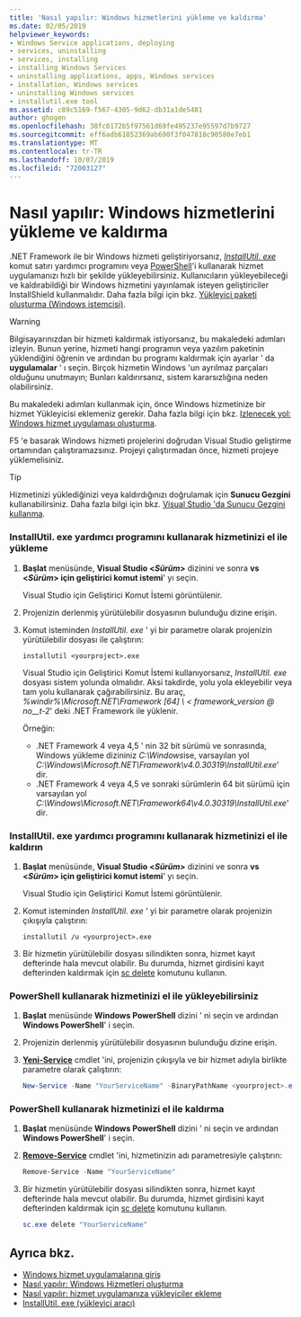 ```yaml
---
title: 'Nasıl yapılır: Windows hizmetlerini yükleme ve kaldırma'
ms.date: 02/05/2019
helpviewer_keywords:
- Windows Service applications, deploying
- services, uninstalling
- services, installing
- installing Windows Services
- uninstalling applications, apps, Windows services
- installation, Windows services
- uninstalling Windows services
- installutil.exe tool
ms.assetid: c89c5169-f567-4305-9d62-db31a1de5481
author: ghogen
ms.openlocfilehash: 38fc0172b5f97561d69fe495237e95597d7b9727
ms.sourcegitcommit: eff6adb61852369ab690f3f047818c90580e7eb1
ms.translationtype: MT
ms.contentlocale: tr-TR
ms.lasthandoff: 10/07/2019
ms.locfileid: "72003127"
---
```

# <a name="how-to-install-and-uninstall-windows-services"></a>Nasıl yapılır: Windows hizmetlerini yükleme ve kaldırma

.NET Framework ile bir Windows hizmeti geliştiriyorsanız, [*InstallUtil. exe*](../tools/installutil-exe-installer-tool.md) komut satırı yardımcı programını veya [PowerShell](/powershell/scripting/overview)'i kullanarak hizmet uygulamanızı hızlı bir şekilde yükleyebilirsiniz. Kullanıcıların yükleyebileceği ve kaldırabildiği bir Windows hizmetini yayınlamak isteyen geliştiriciler InstallShield kullanmalıdır. Daha fazla bilgi için bkz. [Yükleyici paketi oluşturma (Windows istemcisi)](https://docs.microsoft.com/visualstudio/deployment/deploying-applications-services-and-components#create-an-installer-package-windows-client).

> [!WARNING]
> Bilgisayarınızdan bir hizmeti kaldırmak istiyorsanız, bu makaledeki adımları izleyin. Bunun yerine, hizmeti hangi programın veya yazılım paketinin yüklendiğini öğrenin ve ardından bu programı kaldırmak için ayarlar ' da **uygulamalar** ' ı seçin. Birçok hizmetin Windows 'un ayrılmaz parçaları olduğunu unutmayın; Bunları kaldırırsanız, sistem kararsızlığına neden olabilirsiniz.

Bu makaledeki adımları kullanmak için, önce Windows hizmetinize bir hizmet Yükleyicisi eklemeniz gerekir. Daha fazla bilgi için bkz. [Izlenecek yol: Windows hizmet uygulaması oluşturma](../windows-services/walkthrough-creating-a-windows-service-application-in-the-component-designer.md).

F5 'e basarak Windows hizmeti projelerini doğrudan Visual Studio geliştirme ortamından çalıştıramazsınız. Projeyi çalıştırmadan önce, hizmeti projeye yüklemelisiniz.

> [!TIP]
> Hizmetinizi yüklediğinizi veya kaldırdığınızı doğrulamak için **Sunucu Gezgini** kullanabilirsiniz. Daha fazla bilgi için bkz. [Visual Studio 'da Sunucu Gezgini kullanma](https://support.microsoft.com/help/316649/how-to-use-the-server-explorer-in-visual-studio-net-and-visual-studio).

### <a name="install-your-service-manually-using-installutilexe-utility"></a>InstallUtil. exe yardımcı programını kullanarak hizmetinizi el ile yükleme

1. **Başlat** menüsünde, **Visual Studio \<*Sürüm*>** dizinini ve sonra **vs \<*Sürüm*> için geliştirici komut istemi**' yı seçin.

     Visual Studio için Geliştirici Komut İstemi görüntülenir.

2. Projenizin derlenmiş yürütülebilir dosyasının bulunduğu dizine erişin.

3. Komut isteminden *InstallUtil. exe* ' yi bir parametre olarak projenizin yürütülebilir dosyası ile çalıştırın:

    ```console
    installutil <yourproject>.exe
    ```

     Visual Studio için Geliştirici Komut İstemi kullanıyorsanız, *InstallUtil. exe* dosyası sistem yolunda olmalıdır. Aksi takdirde, yolu yola ekleyebilir veya tam yolu kullanarak çağırabilirsiniz. Bu araç, *%windir%\Microsoft.NET\Framework [64] \\ < framework_version @ no__t-2*' deki .NET Framework ile yüklenir.

     Örneğin:
     - .NET Framework 4 veya 4,5 ' nin 32 bit sürümü ve sonrasında, Windows yükleme dizininiz *C:\Windows*ise, varsayılan yol *C:\Windows\Microsoft.NET\Framework\v4.0.30319\InstallUtil.exe*' dir.
     - .NET Framework 4 veya 4,5 ve sonraki sürümlerin 64 bit sürümü için varsayılan yol *C:\Windows\Microsoft.NET\Framework64\v4.0.30319\InstallUtil.exe*' dir.

### <a name="uninstall-your-service-manually-using-installutilexe-utility"></a>InstallUtil. exe yardımcı programını kullanarak hizmetinizi el ile kaldırın

1. **Başlat** menüsünde, **Visual Studio \<*Sürüm*>** dizinini ve sonra **vs \<*Sürüm*> için geliştirici komut istemi**' yı seçin.

     Visual Studio için Geliştirici Komut İstemi görüntülenir.

2. Komut isteminden *InstallUtil. exe* ' yi bir parametre olarak projenizin çıkışıyla çalıştırın:

    ```console
    installutil /u <yourproject>.exe
    ```

3. Bir hizmetin yürütülebilir dosyası silindikten sonra, hizmet kayıt defterinde hala mevcut olabilir. Bu durumda, hizmet girdisini kayıt defterinden kaldırmak için [sc delete](/windows-server/administration/windows-commands/sc-delete) komutunu kullanın.

### <a name="install-your-service-manually-using-powershell"></a>PowerShell kullanarak hizmetinizi el ile yükleyebilirsiniz

1. **Başlat** menüsünde **Windows PowerShell** dizini ' ni seçin ve ardından **Windows PowerShell**' i seçin.

2. Projenizin derlenmiş yürütülebilir dosyasının bulunduğu dizine erişin.

3. [**Yeni-Service**](/powershell/module/microsoft.powershell.management/new-service) cmdlet 'ini, projenizin çıkışıyla ve bir hizmet adıyla birlikte parametre olarak çalıştırın:

    ```powershell
    New-Service -Name "YourServiceName" -BinaryPathName <yourproject>.exe
    ```

### <a name="uninstall-your-service-manually-using-powershell"></a>PowerShell kullanarak hizmetinizi el ile kaldırma

1. **Başlat** menüsünde **Windows PowerShell** dizini ' ni seçin ve ardından **Windows PowerShell**' i seçin.

2. [**Remove-Service**](/powershell/module/microsoft.powershell.management/remove-service) cmdlet 'ini, hizmetinizin adı parametresiyle çalıştırın:

    ```powershell
    Remove-Service -Name "YourServiceName"
    ```

3. Bir hizmetin yürütülebilir dosyası silindikten sonra, hizmet kayıt defterinde hala mevcut olabilir. Bu durumda, hizmet girdisini kayıt defterinden kaldırmak için [sc delete](/windows-server/administration/windows-commands/sc-delete) komutunu kullanın.

    ```powershell
    sc.exe delete "YourServiceName"
    ```

## <a name="see-also"></a>Ayrıca bkz.

- [Windows hizmet uygulamalarına giriş](../windows-services/introduction-to-windows-service-applications.md)
- [Nasıl yapılır: Windows Hizmetleri oluşturma](../windows-services/how-to-create-windows-services.md)
- [Nasıl yapılır: hizmet uygulamanıza yükleyiciler ekleme](../windows-services/how-to-add-installers-to-your-service-application.md)
- [InstallUtil. exe (yükleyici aracı)](../tools/installutil-exe-installer-tool.md)

